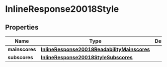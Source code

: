 
# InlineResponse20018Style

## Properties
Name | Type | Description | Notes
------------ | ------------- | ------------- | -------------
**mainscores** | [**InlineResponse20018ReadabilityMainscores**](InlineResponse20018ReadabilityMainscores.md) |  |  [optional]
**subscores** | [**InlineResponse20018StyleSubscores**](InlineResponse20018StyleSubscores.md) |  |  [optional]




